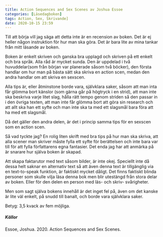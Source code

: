 ```yaml
---
title: Action Sequences and Sex Scenes av Joshua Essoe
categories: [Läsedagboken]
tags: Action, Sex, Skrivande]
date: 2020-10-15 23:59
---
```

Till att börja vill jag säga att detta inte är en recension av boken. Det är ej heller någon instruktion för hur man ska göra. Det är bara lite av mina tankar från mitt läsande av boken.

Boken är enkelt skriven och ganska bra upplagd och skriven på ett enkelt och bra språk. Alla råd är mycket sunda. Den är uppdelad i två huvuddelar(som från början var planerade såsom två böcker), den första handlar om hur man på bästa sätt ska skriva en action scen, medan den andra handlar om att skriva en sexscen.

Alla tips är, eller åtminstone borde vara, självklara saker, såsom att man inta får glömma bort känslor (som gärna går på högtryck i en strid), att man inte ska beskriva varje litet slag, hålla rätt tempo genom striden så den passar in i den övriga texten, att man inte får glömma bort att göra sin research och att allt ska han ett syfte och man inte ska ta med ett slagsmål bara föra att ha med ett slagsmål.

Då det gäller den andra delen, är det i princip samma tips för en sexscen som en action scen. 

Så vad tyckte jag? En rolig liten skrift med bra tips på hur man ska skriva, att alla scener man skriver måste fylla ett syfte för berättelsen och inte bara var till för att fylla författarens egna fantasier. Det enda jag har att anmärka på är snarare hur själva boken är skapad.

Att skapa faktarutor med text såsom bilder, är inte okej. Speciellt inte då dessa helt saknar en alternativ text så att även denna text är tillgänglig via en text-to-speak funktion, är faktiskt mycket dåligt. Det finns faktiskt blinda personer som skulle vilja läsa denna bok men blir utestängd från stora delar av boken. Eller för den delen en person med läs- och skriv- svårigheter.

Men som sagt själva bokens innehåll är det inget fel på, även om det kanske är lite väl enkelt, på snudd till banalt, och borde vara självklara saker.

Betyg: 3,5 kvack av fem möjliga.







##### Källor
Essoe, Joshua. 2020. Action Sequences and Sex Scenes.
